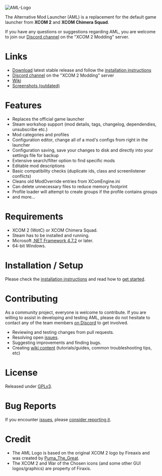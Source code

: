![AML-Logo](https://user-images.githubusercontent.com/936992/64764499-79d3eb00-d542-11e9-8fb4-0698443a2233.png)

The Alternative Mod Launcher (AML) is a replacement for the default game launcher from **XCOM 2** and **XCOM Chimera Squad**.

If you have any questions or suggestions regarding AML, you are welcome to join our [Discord channel](https://discord.gg/QHSVGRn) on the "XCOM 2 Modding" server.

# Links
* [Download](https://github.com/X2CommunityCore/xcom2-launcher/releases/latest) latest stable release and follow the [installation instructions](https://github.com/X2CommunityCore/xcom2-launcher/wiki/Installation)
* [Discord channel](https://discord.gg/QHSVGRn) on the "XCOM 2 Modding" server
* [Wiki](https://github.com/X2CommunityCore/xcom2-launcher/wiki)
* [Screenshots (outdated)](http://imgur.com/a/8EoW9)

# Features
* Replaces the official game launcher
* Steam workshop support (mod details, tags, changelog, dependendies, unsubscribe etc.)
* Mod categories and profiles
* Configuration editor, change all of a mod's configs from right in the launcher
* Configuration saving, save your changes to disk and directly into your settings file for backup
* Extensive search/filter option to find specific mods
* Editable mod descriptions
* Basic compatibility checks (duplicate ids, class and screenlistener conflicts)
* Cleans old ModOverride entries from XComEngine.ini
* Can delete unnecessary files to reduce memory footprint
* Profile loader will attempt to create groups if the profile contains groups
* and more...

# Requirements
* XCOM 2 (WotC) or XCOM Chimera Squad.
* Steam has to be installed and running.
* Microsoft [.NET Framework 4.7.2](https://dotnet.microsoft.com/download/dotnet-framework) or later.
* 64-bit Windows.

# Installation / Setup
Please check the [installation instructions](https://github.com/X2CommunityCore/xcom2-launcher/wiki/Installation) and read how to [get started](https://github.com/X2CommunityCore/xcom2-launcher/wiki/Getting-started).

# Contributing
As a community project, everyone is welcome to contribute. If you are willing to assist in developing and testing AML, please do not hesitate to contact any of the team members [on Discord](https://discord.gg/QHSVGRn) to get involved.

* Reviewing and testing changes from pull requests.
* Resolving open [issues](https://github.com/X2CommunityCore/xcom2-launcher/issues).
* Suggesting improvements and finding bugs.
* Creating [wiki content](https://github.com/X2CommunityCore/xcom2-launcher/wiki) (tutorials/guides, common troubleshooting tips, etc) 

# License
Released under [GPLv3](https://github.com/X2CommunityCore/xcom2-launcher/blob/master/LICENSE).

# Bug Reports
If you encounter [issues](https://github.com/X2CommunityCore/xcom2-launcher/issues), please [consider reporting it](https://github.com/X2CommunityCore/xcom2-launcher/wiki/FAQ#how-and-where-do-i-report-a-bugissue).

# Credit
* The AML Logo is based on the original XCOM 2 logo by Fireaxis and was created by [Puma_The_Great](https://steamcommunity.com/id/Sexiest_Man_Alive/).
* The XCOM 2 and War of the Chosen icons (and some other GUI logos/graphics) are property of Firaxis.
